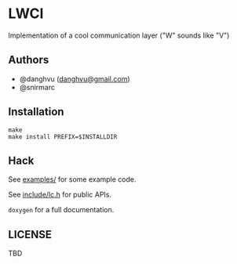 # LWCI
Implementation of a cool communication layer ("W" sounds like "V")

## Authors

- \@danghvu (danghvu@gmail.com)
- \@snirmarc

## Installation
```
make
make install PREFIX=$INSTALLDIR
```

## Hack

See [examples/](https://github.com/uiuc-hpc/LC/tree/master/examples) for some example code.

See [include/lc.h](https://github.com/uiuc-hpc/LC/blob/master/include/lc.h) for public APIs.

`doxygen` for a full documentation.

## LICENSE
TBD
